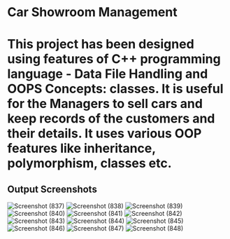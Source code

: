 # Car Showroom Management
This project has been designed using features of C++ programming language - Data File Handling and OOPS Concepts: classes. It is useful for the Managers to sell cars and keep records of the customers and their details. It uses various OOP features like inheritance, polymorphism, classes etc.
=======
## Output Screenshots
![Screenshot (837)](https://user-images.githubusercontent.com/79586394/180049744-d08ddb6b-5933-4f08-9886-52b4d4fa7187.png)
![Screenshot (838)](https://user-images.githubusercontent.com/79586394/180049755-6a251582-a7b2-425b-849a-93c46cd0349d.png)
![Screenshot (839)](https://user-images.githubusercontent.com/79586394/180049761-0365926c-8fce-491c-83a8-5b839814bd8e.png)
![Screenshot (840)](https://user-images.githubusercontent.com/79586394/180049769-716c980d-62f7-4da8-8504-9ccf8698360b.png)
![Screenshot (841)](https://user-images.githubusercontent.com/79586394/180049778-5b46d622-f695-4109-a313-595e7d81fe9c.png)
![Screenshot (842)](https://user-images.githubusercontent.com/79586394/180049784-bf14810a-3b1d-4a56-9ed4-e11618c6677d.png)
![Screenshot (843)](https://user-images.githubusercontent.com/79586394/180049792-ff91e443-bb26-469f-afcb-4e580c90ec34.png)
![Screenshot (844)](https://user-images.githubusercontent.com/79586394/180049796-73e38f1e-1631-465d-a2d1-8c093d66f6e5.png)
![Screenshot (845)](https://user-images.githubusercontent.com/79586394/180049802-78dcfca0-f285-4678-818b-e82c559c0502.png)
![Screenshot (846)](https://user-images.githubusercontent.com/79586394/180049806-a439a6b0-7fad-4a48-bcea-ade8135f3035.png)
![Screenshot (847)](https://user-images.githubusercontent.com/79586394/180049813-22acaf02-21e0-46d0-bdd7-7ffc26a072b1.png)
![Screenshot (848)](https://user-images.githubusercontent.com/79586394/180049819-48986bc3-700e-4441-94d7-7964ae60aaae.png)
